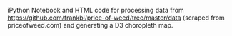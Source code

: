iPython Notebook and HTML code for processing data from https://github.com/frankbi/price-of-weed/tree/master/data (scraped from priceofweed.com) and generating a D3 choropleth map.